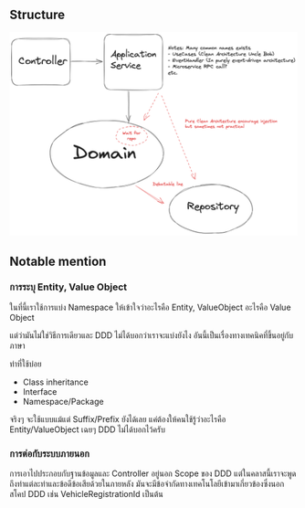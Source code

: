 ## Structure

![Structure](./structure.png)

## Notable mention

### การระบุ Entity, Value Object

ในที่นี้เราใช้การแบ่ง Namespace ให้เข้าใจว่าอะไรคือ Entity, ValueObject อะไรคือ Value Object

แต่ว่ามันไม่ใช่วิธีการเดียวและ DDD ไม่ได้บอกว่าเราจะแบ่งยังไง อันนี้เป็นเรื่องทางเทคนิคที่ขึ้นอยู่กับภาษา

ท่าที่ใช้บ่อย

- Class inheritance
- Interface
- Namespace/Package

จริงๆ จะใช้แบบแม้แต่ Suffix/Prefix ยังได้เลย แค่ต้องให้คนใช้รู้ว่าอะไรคือ Entity/ValueObject เฉยๆ DDD ไม่ได้บอกไว้ครับ

### การต่อกับระบบภายนอก

การเอาไปประกอบกับฐานข้อมูลและ Controller อยู่นอก Scope ของ DDD แต่ในคลาสนี้เราจะพูดถึงท่าแต่ละท่าและข้อดีข้อเสียด้วยในภายหลัง มันจะมีข้อจำกัดทางเทคโนโลยีเข้ามาเกี่ยวข้องซึ่งนอกสโคป DDD เช่น VehicleRegistrationId เป็นต้น
